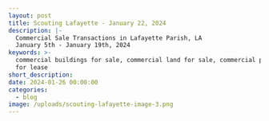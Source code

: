```yaml
---
layout: post
title: Scouting Lafayette - January 22, 2024
description: |-
  Commercial Sale Transactions in Lafayette Parish, LA
  January 5th - January 19th, 2024
keywords: >-
  commercial buildings for sale, commercial land for sale, commercial property
  for lease
short_description:
date: 2024-01-26 00:00:00
categories:
  - blog
image: /uploads/scouting-lafayette-image-3.png
---
```

